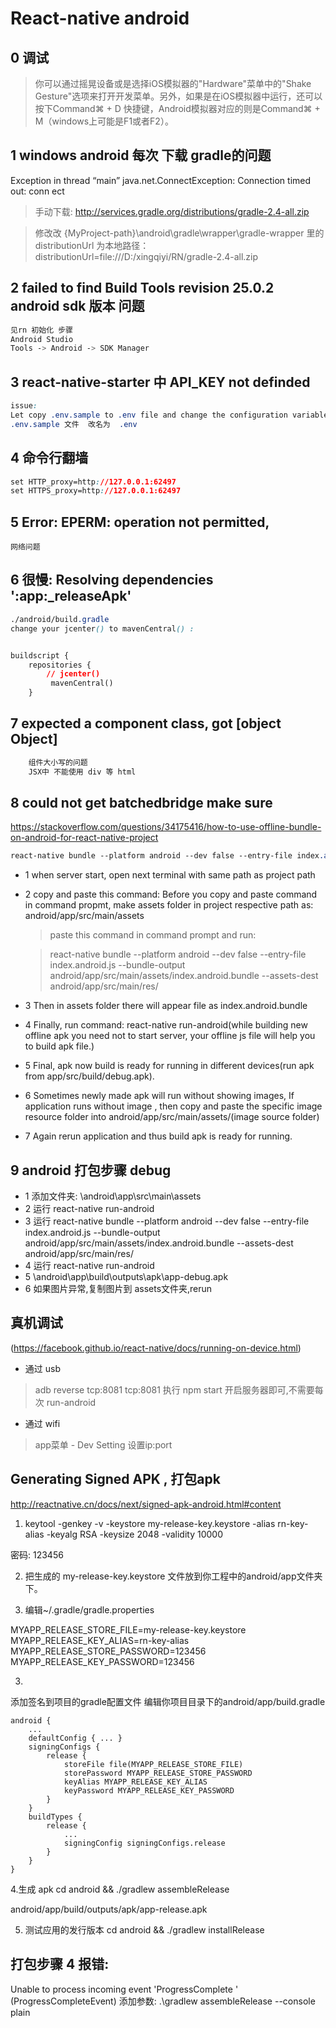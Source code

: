 # React-native  android


## 0 调试

>你可以通过摇晃设备或是选择iOS模拟器的"Hardware"菜单中的"Shake Gesture"选项来打开开发菜单。另外，如果是在iOS模拟器中运行，还可以按下Command⌘ + D 快捷键，Android模拟器对应的则是Command⌘ + M（windows上可能是F1或者F2）。

## 1  windows android 每次  下载 gradle的问题

Exception in thread “main” java.net.ConnectException: Connection timed out: conn
ect

> 手动下载:
http://services.gradle.org/distributions/gradle-2.4-all.zip

> 修改改 {MyProject-path}\android\gradle\wrapper\gradle-wrapper 里的 distributionUrl 为本地路径：
distributionUrl=file:///D:/xingqiyi/RN/gradle-2.4-all.zip



## 2    failed to find Build Tools revision 25.0.2    android sdk 版本 问题

```css
见rn 初始化 步骤
Android Studio
Tools -> Android -> SDK Manager
```

## 3 react-native-starter   中  API_KEY not definded

```css
issue:
Let copy .env.sample to .env file and change the configuration variables
.env.sample 文件  改名为  .env
```


## 4  命令行翻墙

```css
set HTTP_proxy=http://127.0.0.1:62497
set HTTPS_proxy=http://127.0.0.1:62497
```

## 5   Error: EPERM: operation not permitted,

```
网络问题
```

## 6  很慢: Resolving dependencies ':app:_releaseApk'

```css
./android/build.gradle
change your jcenter() to mavenCentral() :


buildscript {
    repositories {
        // jcenter()
         mavenCentral()
    }

```

## 7 expected a component class, got [object Object]

```js
    组件大小写的问题
    JSX中 不能使用 div 等 html
```


## 8 could not get batchedbridge make sure

https://stackoverflow.com/questions/34175416/how-to-use-offline-bundle-on-android-for-react-native-project

```css
react-native bundle --platform android --dev false --entry-file index.android.js --bundle-output android/app/src/main/assets/index.android.bundle --assets-dest android/app/src/main/res/

```

- 1 when server start, open next terminal with same path as project path

- 2 copy and paste this command: Before you copy and paste command in command propmt, make assets folder in project respective path as: android/app/src/main/assets

  > paste this command in command prompt and run:

  > react-native bundle --platform android --dev false --entry-file index.android.js --bundle-output android/app/src/main/assets/index.android.bundle --assets-dest android/app/src/main/res/

- 3 Then in assets folder there will appear file as index.android.bundle

- 4 Finally, run command: react-native run-android(while building new offline apk you need not to start server, your offline js file will help you to build apk file.)

- 5 Final, apk now build is ready for running in different devices(run apk from app/src/build/debug.apk).

- 6 Sometimes newly made apk will run without showing images, If application runs without image , then copy and paste the specific image resource folder into android/app/src/main/assets/(image source folder)

- 7 Again rerun application and thus build apk is ready for running.


## 9 android 打包步骤 debug

- 1 添加文件夹: \android\app\src\main\assets
- 2 运行 react-native run-android
- 3 运行 react-native bundle --platform android --dev false --entry-file index.android.js --bundle-output android/app/src/main/assets/index.android.bundle --assets-dest android/app/src/main/res/
- 4 运行 react-native run-android
- 5 \android\app\build\outputs\apk\app-debug.apk
- 6 如果图片异常,复制图片到 assets文件夹,rerun

## 真机调试 
 (https://facebook.github.io/react-native/docs/running-on-device.html)

-  通过 usb

> adb reverse tcp:8081 tcp:8081
> 执行 npm start 开启服务器即可,不需要每次 run-android 

- 通过 wifi

> app菜单 - Dev Setting 设置ip:port


## Generating Signed APK , 打包apk

http://reactnative.cn/docs/next/signed-apk-android.html#content

1. keytool -genkey -v -keystore my-release-key.keystore -alias rn-key-alias -keyalg RSA -keysize 2048 -validity 10000

 密码: 123456

2. 把生成的 my-release-key.keystore 文件放到你工程中的android/app文件夹下。

3. 编辑~/.gradle/gradle.properties

MYAPP_RELEASE_STORE_FILE=my-release-key.keystore
MYAPP_RELEASE_KEY_ALIAS=rn-key-alias
MYAPP_RELEASE_STORE_PASSWORD=123456
MYAPP_RELEASE_KEY_PASSWORD=123456

3.
添加签名到项目的gradle配置文件
编辑你项目目录下的android/app/build.gradle
```
android {
    ...
    defaultConfig { ... }
    signingConfigs {
        release {
            storeFile file(MYAPP_RELEASE_STORE_FILE)
            storePassword MYAPP_RELEASE_STORE_PASSWORD
            keyAlias MYAPP_RELEASE_KEY_ALIAS
            keyPassword MYAPP_RELEASE_KEY_PASSWORD
        }
    }
    buildTypes {
        release {
            ...
            signingConfig signingConfigs.release
        }
    }
}
```
4.生成 apk 
cd android && ./gradlew assembleRelease

android/app/build/outputs/apk/app-release.apk

5. 测试应用的发行版本
 cd android && ./gradlew installRelease



## 打包步骤 4 报错:
 Unable to process incoming event 'ProgressComplete ' (ProgressCompleteEvent)
添加参数:
 .\gradlew assembleRelease --console plain